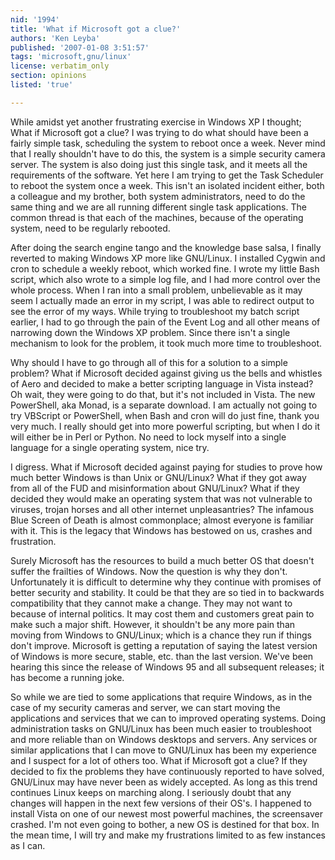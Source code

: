 ```yaml
---
nid: '1994'
title: 'What if Microsoft got a clue?'
authors: 'Ken Leyba'
published: '2007-01-08 3:51:57'
tags: 'microsoft,gnu/linux'
license: verbatim_only
section: opinions
listed: 'true'

---
```

While amidst yet another frustrating exercise in Windows XP I thought; What if Microsoft got a clue?  I was trying to do what should have been a fairly simple task, scheduling the system to reboot once a week.  Never mind that I really shouldn't have to do this, the system is a simple security camera server.  The system is also doing just this single task, and it meets all the requirements of the software.  Yet here I am trying to get the Task Scheduler to reboot the system once a week.  This isn't an isolated incident either, both a colleague and my brother, both system administrators, need to do the same thing and we are all running different single task applications.  The common thread is that each of the machines, because of the operating system, need to be regularly rebooted.

After doing the search engine tango and the knowledge base salsa, I finally reverted to making Windows XP more like GNU/Linux.  I installed Cygwin and cron to schedule a weekly reboot, which worked fine.  I wrote my little Bash script, which also wrote to a simple log file, and I had more control over the whole process.  When I ran into a small problem, unbelievable as it may seem I actually made an error in my script, I was able to redirect output to see the error of my ways.  While trying to troubleshoot my batch script earlier, I had to go through the pain of the Event Log and all other means of narrowing down the Windows XP problem.  Since there isn't a single mechanism to look for the problem, it took much more time to troubleshoot.

Why should I have to go through all of this for a solution to a simple problem?  What if Microsoft decided against giving us the bells and whistles of Aero and decided to make a better scripting language in Vista instead?  Oh wait, they were going to do that, but it's not included in Vista.  The new PowerShell, aka Monad, is a separate download.  I am actually not going to try VBScript or PowerShell, when Bash and cron will do just fine, thank you very much.  I really should get into more powerful scripting, but when I do it will either be in Perl or Python.  No need to lock myself into a single language for a single operating system, nice try.

I digress.  What if Microsoft decided against paying for studies to prove how much better Windows is than Unix or GNU/Linux?  What if they got away from all of the FUD and misinformation about GNU/Linux?  What if they decided they would make an operating system that was not vulnerable to viruses, trojan horses and all other internet unpleasantries?  The infamous Blue Screen of Death is almost commonplace; almost everyone is familiar with it.  This is the legacy that Windows has bestowed on us, crashes and frustration.

Surely Microsoft has the resources to build a much better OS that doesn't suffer the frailties of Windows.  Now the question is why they don't.  Unfortunately it is difficult to determine why they continue with promises of better security and stability.  It could be that they are so tied in to backwards compatibility that they cannot make a change.  They may not want to because of internal politics.  It may cost them and customers great pain to make such a major shift.  However, it shouldn't be any more pain than moving from Windows to GNU/Linux; which is a chance they run if things don't improve.  Microsoft is getting a reputation of saying the latest version of Windows is more secure, stable, etc. than the last version.  We've been hearing this since the release of Windows 95 and all subsequent releases; it has become a running joke.

So while we are tied to some applications that require Windows, as in the case of my security cameras and server, we can start moving the applications and services that we can to improved operating systems.  Doing administration tasks on GNU/Linux has been much easier to troubleshoot and more reliable than on Windows desktops and servers.  Any services or similar applications that I can move to GNU/Linux has been my experience and I suspect for a lot of others too.  What if Microsoft got a clue?  If they decided to fix the problems they have continuously reported to have solved, GNU/Linux may have never been as widely accepted.  As long as this trend continues Linux keeps on marching along.  I seriously doubt that any changes will happen in the next few versions of their OS's.  I happened to install Vista on one of our newest most powerful machines, the screensaver crashed. I'm not even going to bother, a new OS is destined for that box.  In the mean time, I will try and make my frustrations limited to as few instances as I can.

